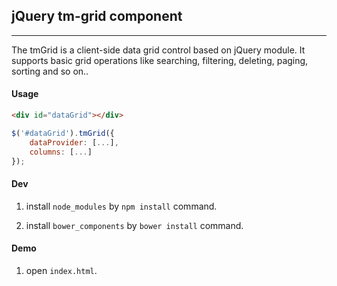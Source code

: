 ## jQuery tm-grid component
---

The tmGrid is a client-side data grid control based on jQuery module. It supports basic grid operations like searching, filtering, deleting, paging, sorting and so on..

#### Usage
```html
<div id="dataGrid"></div>
```

```javascript
$('#dataGrid').tmGrid({
    dataProvider: [...],
    columns: [...]
});
```

#### Dev
1. install `node_modules` by `npm install` command.

2. install `bower_components` by `bower install` command.

#### Demo
1. open `index.html`.